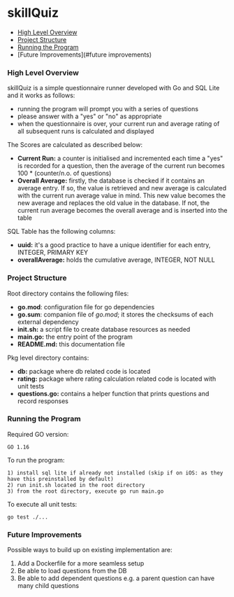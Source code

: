 # skillQuiz

- [High Level Overview](#overview)
- [Project Structure](#structure)
- [Running the Program](#execution)
- [Future Improvements](#future improvements)

### High Level Overview <a name="overview"></a>

skillQuiz is a simple questionnaire runner developed with Go and SQL Lite and it works as follows:
- running the program will prompt you with a series of questions
- please answer with a "yes" or "no" as appropriate
- when the questionnaire is over, your current run and average rating of all subsequent runs is calculated and displayed

The Scores are calculated as described below:
- **Current Run:** a counter is initialised and incremented each time a "yes" is recorded for a question, then the average of the current
    run becomes 100 * (counter/n.o. of questions)
- **Overall Average:** firstly, the database is checked if it contains an average entry. If so, the value is retrieved and new average is 
    calculated with the current run average value in mind. This new value becomes the new average and replaces the old value in the database. 
    If not, the current run average becomes the overall average and is inserted into the table
  
SQL Table has the following columns:

- **uuid:** it's a good practice to have a unique identifier for each entry, INTEGER, PRIMARY KEY
- **overallAverage:** holds the cumulative average, INTEGER, NOT NULL

### Project Structure <a name="structure"></a>

Root directory contains the following files:
- **go.mod**: configuration file for go dependencies
- **go.sum**: companion file of _go.mod_; it stores the checksums of each external dependency
- **init.sh:** a script file to create database resources as needed 
- **main.go:** the entry point of the program
- **README.md:** this documentation file

Pkg level directory contains:

- **db:** package where db related code is located
- **rating:** package where rating calculation related code is located with unit tests
- **questions.go:** contains a helper function that prints questions and record responses

### Running the Program <a name="execution"></a>

Required GO version:
```
GO 1.16
```

To run the program:
```
1) install sql lite if already not installed (skip if on iOS: as they have this preinstalled by default)
2) run init.sh located in the root directory
3) from the root directory, execute go run main.go
```

To execute all unit tests:
```
go test ./...
```

### Future Improvements <a name="future improvements"></a>

Possible ways to build up on existing implementation are:
1) Add a Dockerfile for a more seamless setup
2) Be able to load questions from the DB
3) Be able to add dependent questions e.g. a parent question can have many child questions